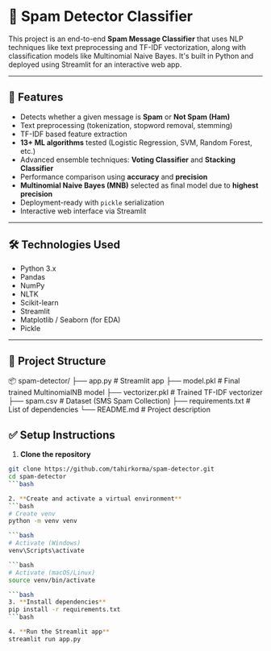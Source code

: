 # 📧 Spam Detector Classifier

This project is an end-to-end **Spam Message Classifier** that uses NLP techniques like text preprocessing and TF-IDF vectorization, along with classification models like Multinomial Naive Bayes. It's built in Python and deployed using Streamlit for an interactive web app.

---

## 🚀 Features

- Detects whether a given message is **Spam** or **Not Spam (Ham)**
- Text preprocessing (tokenization, stopword removal, stemming)
- TF-IDF based feature extraction
- **13+ ML algorithms** tested (Logistic Regression, SVM, Random Forest, etc.)
- Advanced ensemble techniques: **Voting Classifier** and **Stacking Classifier**
- Performance comparison using **accuracy** and **precision**
- **Multinomial Naive Bayes (MNB)** selected as final model due to **highest precision**
- Deployment-ready with `pickle` serialization
- Interactive web interface via Streamlit

---

## 🛠️ Technologies Used

- Python 3.x
- Pandas
- NumPy
- NLTK
- Scikit-learn
- Streamlit
- Matplotlib / Seaborn (for EDA)
- Pickle

---

## 📁 Project Structure
📦 spam-detector/
├── app.py # Streamlit app
├── model.pkl # Final trained MultinomialNB model
├── vectorizer.pkl # Trained TF-IDF vectorizer
├── spam.csv # Dataset (SMS Spam Collection)
├── requirements.txt # List of dependencies
└── README.md # Project description


## ✅ Setup Instructions

1. **Clone the repository**
```bash
git clone https://github.com/tahirkorma/spam-detector.git
cd spam-detector
```bash

2. **Create and activate a virtual environment**
```bash
# Create venv
python -m venv venv

```bash
# Activate (Windows)
venv\Scripts\activate

```bash
# Activate (macOS/Linux)
source venv/bin/activate

```bash
3. **Install dependencies**
pip install -r requirements.txt
```bash

4. **Run the Streamlit app**
streamlit run app.py




